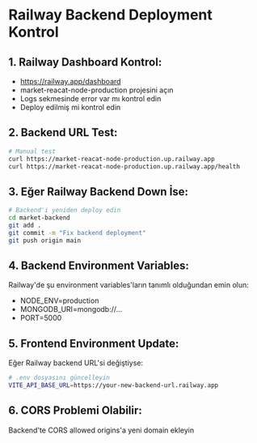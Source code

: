 # Railway Backend Deployment Kontrol

## 1. Railway Dashboard Kontrol:
- https://railway.app/dashboard
- market-reacat-node-production projesini açın
- Logs sekmesinde error var mı kontrol edin
- Deploy edilmiş mi kontrol edin

## 2. Backend URL Test:
```bash
# Manual test
curl https://market-reacat-node-production.up.railway.app
curl https://market-reacat-node-production.up.railway.app/health
```

## 3. Eğer Railway Backend Down İse:
```bash
# Backend'i yeniden deploy edin
cd market-backend
git add .
git commit -m "Fix backend deployment"
git push origin main
```

## 4. Backend Environment Variables:
Railway'de şu environment variables'ların tanımlı olduğundan emin olun:
- NODE_ENV=production
- MONGODB_URI=mongodb://...
- PORT=5000

## 5. Frontend Environment Update:
Eğer Railway backend URL'si değiştiyse:
```bash
# .env dosyasını güncelleyin
VITE_API_BASE_URL=https://your-new-backend-url.railway.app
```

## 6. CORS Problemi Olabilir:
Backend'te CORS allowed origins'a yeni domain ekleyin